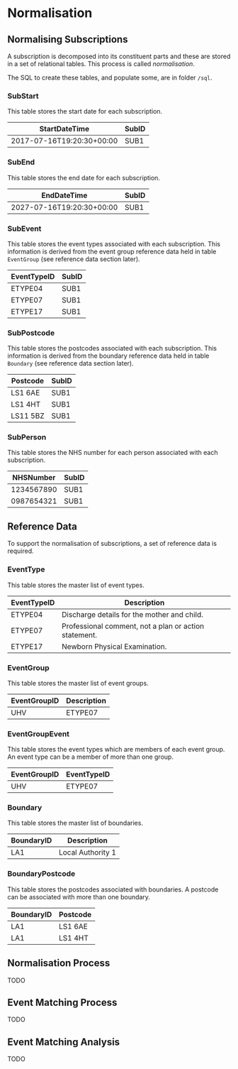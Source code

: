 # Normalisation

## Normalising Subscriptions
A subscription is decomposed into its constituent parts and these are stored in a set of relational tables. This process is called *normalisation*.

The SQL to create these tables, and populate some, are in folder ```/sql```.

### SubStart
This table stores the start date for each subscription.

| StartDateTime | SubID |
|---------------|-------|
|    2017-07-16T19:20:30+00:00 | SUB1 |

### SubEnd
This table stores the end date for each subscription.

| EndDateTime | SubID |
|---------------|-------|
|    2027-07-16T19:20:30+00:00 | SUB1 |

### SubEvent
This table stores the event types associated with each subscription. This information is derived from the event group reference data held in table ```EventGroup``` (see reference data section later).

| EventTypeID | SubID |
|---------------|-------|
| ETYPE04 | SUB1 |
|  ETYPE07 | SUB1 |
| ETYPE17 | SUB1 |

### SubPostcode
This table stores the postcodes associated with each subscription. This information is derived from the boundary reference data held in table ```Boundary``` (see reference data section later).

| Postcode | SubID |
|---------------|-------|
| LS1 6AE | SUB1 |
| LS1 4HT | SUB1 |
| LS11 5BZ | SUB1 |

### SubPerson
This table stores the NHS number for each person associated with each subscription.

| NHSNumber | SubID |
|---------------|-------|
| 1234567890 | SUB1 |
| 0987654321 | SUB1 |

## Reference Data
To support the normalisation of subscriptions, a set of reference data is required.

### EventType
This table stores the master list of event types.

| EventTypeID | Description |
|---------------|-------|
| ETYPE04 | Discharge details for the mother and child. |
|  ETYPE07 | Professional comment, not a plan or action statement. |
| ETYPE17 | Newborn Physical Examination. |

### EventGroup
This table stores the master list of event groups.

| EventGroupID | Description |
|------------|-----------|
| UHV        | ETYPE07   |

### EventGroupEvent
This table stores the event types which are members of each event group. An event type can be a member of more than one group.

| EventGroupID | EventTypeID |
|------------|-----------|
| UHV        | ETYPE07   |

### Boundary
This table stores the master list of boundaries.

| BoundaryID | Description |
|------------|-----------|
| LA1        | Local Authority 1   |

### BoundaryPostcode
This table stores the postcodes associated with boundaries. A postcode can be associated with more than one boundary.

| BoundaryID | Postcode |
|------------|-----------|
| LA1        | LS1 6AE  |
| LA1        | LS1 4HT  |

## Normalisation Process
TODO

## Event Matching Process
TODO

## Event Matching Analysis
TODO

